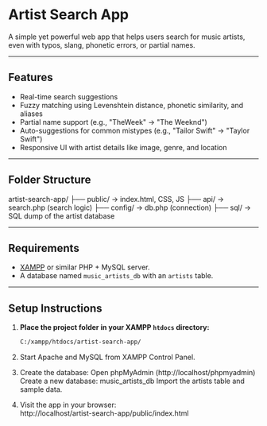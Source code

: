 #  Artist Search App

A simple yet powerful web app that helps users search for music artists, even with typos, slang, phonetic errors, or partial names.

---

##  Features

- Real-time search suggestions
- Fuzzy matching using Levenshtein distance, phonetic similarity, and aliases
- Partial name support (e.g., "TheWeek" → "The Weeknd")
- Auto-suggestions for common mistypes (e.g., "Tailor Swift" → "Taylor Swift")
- Responsive UI with artist details like image, genre, and location

---

##  Folder Structure

artist-search-app/
├── public/ → index.html, CSS, JS
├── api/ → search.php (search logic)
├── config/ → db.php (connection)
├── sql/ → SQL dump of the artist database

---

##  Requirements

- [XAMPP](https://www.apachefriends.org/) or similar PHP + MySQL server.
- A database named `music_artists_db` with an `artists` table.

---

##  Setup Instructions

1. **Place the project folder in your XAMPP `htdocs` directory:**

   ```bash
   C:/xampp/htdocs/artist-search-app/

2. Start Apache and MySQL from XAMPP Control Panel.

3. Create the database:
Open phpMyAdmin (http://localhost/phpmyadmin)
Create a new database: music_artists_db
Import the artists table and sample data.

4. Visit the app in your browser:   
http://localhost/artist-search-app/public/index.html



